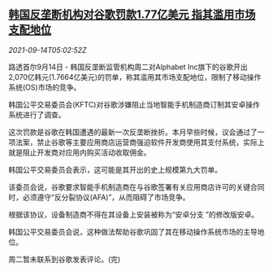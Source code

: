 <!--1631597463000-->
[韩国反垄断机构对谷歌罚款1.77亿美元 指其滥用市场支配地位](https://cn.reuters.com/article/south-korea-google-penalty-0914-idCNKBS2GA0B1)
------

<div><i>2021-09-14T05:02:52Z</i></div><p>路透首尔9月14日 - 韩国反垄断监管机构周二对Alphabet Inc旗下的谷歌开出2,070亿韩元(1.7664亿美元)的罚单，称其滥用其市场支配地位，限制了移动操作系统(OS)市场的竞争。</p><p>韩国公平交易委员会(KFTC)对谷歌涉嫌阻止当地智能手机制造商订制其安卓操作系统进行了调查。</p><p>这次罚款是谷歌在韩国遭遇的最新一次反垄断挫折。本月早些时候，议会通过了一项法案，禁止谷歌等主要应用商店运营商强迫软件开发商使用其支付系统，实际上就是阻止开发商对应用内购买活动收取佣金。</p><p>韩国公平交易委员会表示，这可能是其开出的史上规模第九大罚单。</p><p>该委员会说，谷歌要求智能手机制造商在与谷歌签署有关应用商店许可的关键合同时，必须遵守“反分裂协议(AFA)”，从而阻碍了市场竞争。</p><p>根据该协议，设备制造商不得在其设备上安装被称为“安卓分支 ”的修改版安卓。</p><p>韩国公平交易委员会说，这种做法帮助谷歌巩固了其在移动操作系统市场的主导地位。</p><p>周二暂未联系到谷歌发表评论。(完)</p>

